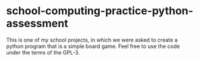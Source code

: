 # school-computing-practice-python-assessment
This is one of my school projects, in which we were asked to create a python program that is a simple board game. Feel free to use the code under the terms of the GPL-3.
